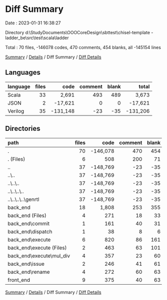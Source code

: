# Diff Summary

Date : 2023-01-31 16:38:27

Directory d:\\StudyDocuments\\OOOCoreDesign\\sbttest\\chisel-template - ladder_be\\src\\test\\scala\\ladder

Total : 70 files,  -146078 codes, 470 comments, 454 blanks, all -145154 lines

[Summary](results.md) / [Details](details.md) / Diff Summary / [Diff Details](diff-details.md)

## Languages
| language | files | code | comment | blank | total |
| :--- | ---: | ---: | ---: | ---: | ---: |
| Scala | 33 | 2,691 | 493 | 489 | 3,673 |
| JSON | 2 | -17,621 | 0 | 0 | -17,621 |
| Verilog | 35 | -131,148 | -23 | -35 | -131,206 |

## Directories
| path | files | code | comment | blank | total |
| :--- | ---: | ---: | ---: | ---: | ---: |
| . | 70 | -146,078 | 470 | 454 | -145,154 |
| . (Files) | 6 | 508 | 200 | 71 | 779 |
| .. | 37 | -148,769 | -23 | -35 | -148,827 |
| ..\\.. | 37 | -148,769 | -23 | -35 | -148,827 |
| ..\\..\\.. | 37 | -148,769 | -23 | -35 | -148,827 |
| ..\\..\\..\\.. | 37 | -148,769 | -23 | -35 | -148,827 |
| ..\\..\\..\\..\\genrtl | 37 | -148,769 | -23 | -35 | -148,827 |
| back_end | 18 | 1,808 | 253 | 355 | 2,416 |
| back_end (Files) | 4 | 271 | 18 | 33 | 322 |
| back_end\\commit | 1 | 161 | 40 | 31 | 232 |
| back_end\\dispatch | 1 | 38 | 8 | 6 | 52 |
| back_end\\execute | 6 | 820 | 86 | 161 | 1,067 |
| back_end\\execute (Files) | 2 | 463 | 63 | 101 | 627 |
| back_end\\execute\\mul_div | 4 | 357 | 23 | 60 | 440 |
| back_end\\issue | 2 | 246 | 41 | 61 | 348 |
| back_end\\rename | 4 | 272 | 60 | 63 | 395 |
| front_end | 9 | 375 | 40 | 63 | 478 |

[Summary](results.md) / [Details](details.md) / Diff Summary / [Diff Details](diff-details.md)